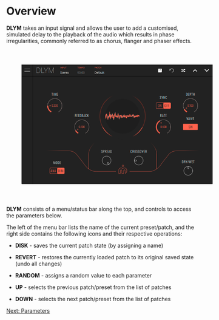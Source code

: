 # Overview

**DLYM** takes an input signal and allows the user to add a customised, simulated delay to the playback of the audio which results in phase irregularities, commonly referred to as chorus, flanger and phaser effects.

<img src="images/overview.png" alt="DLYM Overview" style="padding: 40px; bottom-padding: 0px" />

**DLYM** consists of a menu/status bar along the top, and controls to access the parameters below.

The left of the menu bar lists the name of the current preset/patch, and the right side contains the following icons and their respective operations:

- **DISK** - saves the current patch state \(by assigning a name\)

- **REVERT** - restores the currently loaded patch to its original saved state \(undo all changes\)

- **RANDOM** - assigns a random value to each parameter

- **UP** - selects the previous patch/preset from the list of patches

- **DOWN** - selects the next patch/preset from the list of patches

[Next: Parameters](parameters)
